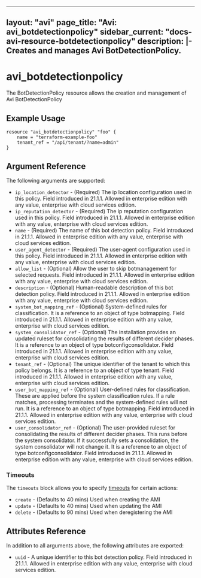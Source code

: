 <!--
    Copyright 2021 VMware, Inc.
    SPDX-License-Identifier: Mozilla Public License 2.0
-->
---
layout: "avi"
page_title: "Avi: avi_botdetectionpolicy"
sidebar_current: "docs-avi-resource-botdetectionpolicy"
description: |-
  Creates and manages Avi BotDetectionPolicy.
---

# avi_botdetectionpolicy

The BotDetectionPolicy resource allows the creation and management of Avi BotDetectionPolicy

## Example Usage

```hcl
resource "avi_botdetectionpolicy" "foo" {
    name = "terraform-example-foo"
    tenant_ref = "/api/tenant/?name=admin"
}
```

## Argument Reference

The following arguments are supported:

* `ip_location_detector` - (Required) The ip location configuration used in this policy. Field introduced in 21.1.1. Allowed in enterprise edition with any value, enterprise with cloud services edition.
* `ip_reputation_detector` - (Required) The ip reputation configuration used in this policy. Field introduced in 21.1.1. Allowed in enterprise edition with any value, enterprise with cloud services edition.
* `name` - (Required) The name of this bot detection policy. Field introduced in 21.1.1. Allowed in enterprise edition with any value, enterprise with cloud services edition.
* `user_agent_detector` - (Required) The user-agent configuration used in this policy. Field introduced in 21.1.1. Allowed in enterprise edition with any value, enterprise with cloud services edition.
* `allow_list` - (Optional) Allow the user to skip botmanagement for selected requests. Field introduced in 21.1.1. Allowed in enterprise edition with any value, enterprise with cloud services edition.
* `description` - (Optional) Human-readable description of this bot detection policy. Field introduced in 21.1.1. Allowed in enterprise edition with any value, enterprise with cloud services edition.
* `system_bot_mapping_ref` - (Optional) System-defined rules for classification. It is a reference to an object of type botmapping. Field introduced in 21.1.1. Allowed in enterprise edition with any value, enterprise with cloud services edition.
* `system_consolidator_ref` - (Optional) The installation provides an updated ruleset for consolidating the results of different decider phases. It is a reference to an object of type botconfigconsolidator. Field introduced in 21.1.1. Allowed in enterprise edition with any value, enterprise with cloud services edition.
* `tenant_ref` - (Optional) The unique identifier of the tenant to which this policy belongs. It is a reference to an object of type tenant. Field introduced in 21.1.1. Allowed in enterprise edition with any value, enterprise with cloud services edition.
* `user_bot_mapping_ref` - (Optional) User-defined rules for classification. These are applied before the system classification rules. If a rule matches, processing terminates and the system-defined rules will not run. It is a reference to an object of type botmapping. Field introduced in 21.1.1. Allowed in enterprise edition with any value, enterprise with cloud services edition.
* `user_consolidator_ref` - (Optional) The user-provided ruleset for consolidating the results of different decider phases. This runs before the system consolidator. If it successfully sets a consolidation, the system consolidator will not change it. It is a reference to an object of type botconfigconsolidator. Field introduced in 21.1.1. Allowed in enterprise edition with any value, enterprise with cloud services edition.


### Timeouts

The `timeouts` block allows you to specify [timeouts](https://www.terraform.io/docs/configuration/resources.html#timeouts) for certain actions:

* `create` - (Defaults to 40 mins) Used when creating the AMI
* `update` - (Defaults to 40 mins) Used when updating the AMI
* `delete` - (Defaults to 90 mins) Used when deregistering the AMI

## Attributes Reference

In addition to all arguments above, the following attributes are exported:

* `uuid` -  A unique identifier to this bot detection policy. Field introduced in 21.1.1. Allowed in enterprise edition with any value, enterprise with cloud services edition.

